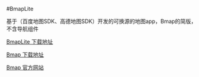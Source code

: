#BmapLite 

基于（百度地图SDK、高德地图SDK）开发的可换源的地图app，Bmap的简版，不含导航组件

[BmapLite 下载地址](http://www.coolapk.com/apk/me.gfuil.bmap.lite)

[Bmap 下载地址](http://www.coolapk.com/apk/me.gfuil.bmap)

[Bmap 官方网站](http://www.bmap.top/)
